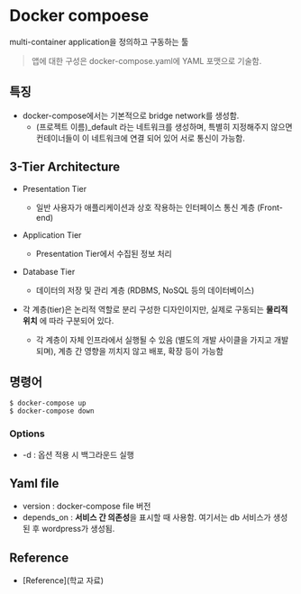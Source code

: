 # Docker compoese
multi-container application을 정의하고 구동하는 툴
> 앱에 대한 구성은 docker-compose.yaml에 YAML 포맷으로 기술함.

## 특징
- docker-compose에서는 기본적으로 bridge network를 생성함.
  - (프로젝트 이름)_default 라는 네트워크를 생성하며, 특별히 지정해주지 않으면 컨테이너들이 이 네트워크에 연결 되어 있어 서로 통신이 가능함.

## 3-Tier Architecture
- Presentation Tier
  - 일반 사용자가 애플리케이션과 상호 작용하는 인터페이스 통신 계층 (Front-end)
- Application Tier
  - Presentation Tier에서 수집된 정보 처리
- Database Tier
  - 데이터의 저장 및 관리 계층 (RDBMS, NoSQL 등의 데이터베이스)

- 각 계층(tier)은 논리적 역할로 분리 구성한 디자인이지만, 실제로 구동되는 **물리적 위치** 에 따라 구분되어 있다.
  - 각 계층이 자체 인프라에서 실행될 수 있음 (별도의 개발 사이클을 가지고 개발되며), 계층 간 영향을 끼치지 않고 배포, 확장 등이 가능함

## 명령어
```
$ docker-compose up
$ docker-compose down
```

### Options
- -d : 옵션 적용 시 백그라운드 실행

## Yaml file
- version : docker-compose file 버전
- depends_on : **서비스 간 의존성**을 표시할 때 사용함. 여기서는 db 서비스가 생성된 후 wordpress가 생성됨.

## Reference
- [Reference](학교 자료)